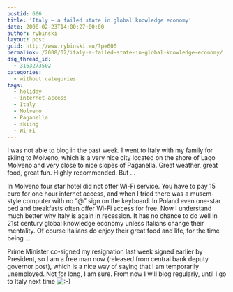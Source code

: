 ```yaml
---
postid: 606
title: 'Italy – a failed state in global knowledge economy'
date: 2008-02-23T14:00:27+00:00
author: rybinski
layout: post
guid: http://www.rybinski.eu/?p=606
permalink: /2008/02/italy-a-failed-state-in-global-knowledge-economy/
dsq_thread_id:
  - 3163273502
categories:
  - without categories
tags:
  - holiday
  - internet-access
  - Italy
  - Molveno
  - Paganella
  - skiing
  - Wi-Fi
---
```

I was not able to blog in the past week. I went to Italy with my family for skiing to Molveno, which is a very nice city located on the shore of Lago Molveno and very close to nice slopes of Paganella. Great weather, great food, great fun. Highly recommended. But …

In Molveno four star hotel did not offer Wi-Fi service. You have to pay 15 euro for one hour internet access, and when I tried there was a musem-style computer with no “@” sign on the keyboard. In Poland even one-star bed and breakfasts often offer Wi-Fi access for free. Now I understand much better why Italy is again in recession. It has no chance to do well in 21st century global knowledge economy unless Italians change their mentality. Of course Italians do enjoy their great food and life, for the time being …

Prime Minister co-signed my resignation last week signed earlier by President, so I am a free man now (released from central bank deputy governor post), which is a nice way of saying that I am temporarily unemployed. Not for long, I am sure. From now I will blog regularly, until I go to Italy next time  <img src='http://www.rybinski.eu/wp-includes/images/smilies/icon_smile.gif' alt=':-)' class='wp-smiley' />
